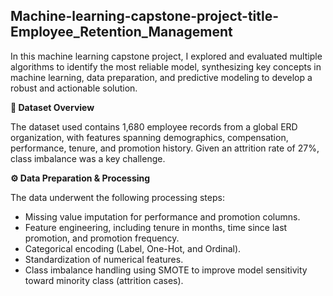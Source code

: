 ## Machine-learning-capstone-project-title-Employee_Retention_Management

In this machine learning capstone project, I explored and evaluated multiple algorithms to identify the most reliable model, synthesizing key concepts in machine learning, data preparation, and predictive modeling to develop a robust and actionable solution.

**📁 Dataset Overview**

The dataset used contains 1,680 employee records from a global ERD organization, with features spanning demographics, compensation, performance, tenure, and promotion history. Given an attrition rate of 27%, class imbalance was a key challenge.

**⚙️ Data Preparation & Processing**

The data underwent the following processing steps:
- Missing value imputation for performance and promotion columns.
- Feature engineering, including tenure in months, time since last promotion, and promotion frequency.
- Categorical encoding (Label, One-Hot, and Ordinal).
- Standardization of numerical features.
- Class imbalance handling using SMOTE to improve model sensitivity toward minority class (attrition cases).

